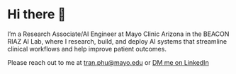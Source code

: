 # Hi there 👋

I’m a Research Associate/AI Engineer at Mayo Clinic Arizona in the BEACON RIAZ AI Lab, where I research, build, and deploy AI systems that streamline clinical workflows and help improve patient outcomes.

Please reach out to me at [tran.phu@mayo.edu](mailto:tran.phu@mayo.edu) or [DM me on LinkedIn](https://www.linkedin.com/in/phungoctran/)

<!--
**tranngocphu/tranngocphu** is a ✨ _special_ ✨ repository because its `README.md` (this file) appears on your GitHub profile.

Here are some ideas to get you started:

- 🔭 I’m currently working on ...
- 🌱 I’m currently learning ...
- 👯 I’m looking to collaborate on ...
- 🤔 I’m looking for help with ...
- 💬 Ask me about ...
- 📫 How to reach me: ...
- 😄 Pronouns: ...
- ⚡ Fun fact: ...
-->
